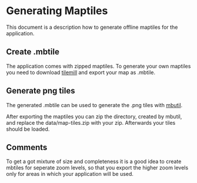 Generating Maptiles
====================
This document is a description how to generate offline maptiles for the application.


Create .mbtile
---------------
The application comes with zipped maptiles. To generate your own maptiles you need to download  [tilemill](https://tilemill-project.github.io/tilemill/) and export your map as .mbtile.

Generate png tiles
------------------
The generated .mbtile can be used to generate the .png tiles with [mbutil](https://github.com/mapbox/mbutil).

After exporting the maptiles you can zip the directory, created by mbutil, and replace the data/map-tiles.zip with your zip. Afterwards your tiles should be loaded.


Comments
---------
To get a got mixture of size and completeness it is a good idea to create mbtiles for seperate zoom levels, so that you export the higher zoom levels only for areas in which your application will be used.

